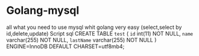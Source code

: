 # Golang-mysql
all what you need to use mysql whit golang very easy (select,select by id,delete,update)
Script sql
CREATE TABLE `test` (
  `id` int(11) NOT NULL,
  `name` varchar(255) NOT NULL,
  `lastName` varchar(255) NOT NULL
) ENGINE=InnoDB DEFAULT CHARSET=utf8mb4;

